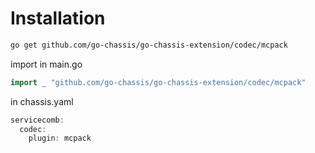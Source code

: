 # Installation
```sh
go get github.com/go-chassis/go-chassis-extension/codec/mcpack
```
import in main.go

```go
import _ "github.com/go-chassis/go-chassis-extension/codec/mcpack"
```

in chassis.yaml
```go
servicecomb:
  codec:
    plugin: mcpack
```